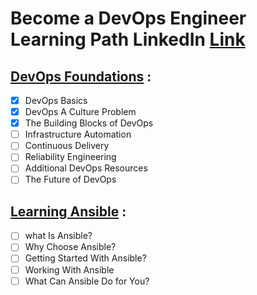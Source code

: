 # Become a DevOps Engineer Learning Path LinkedIn [Link](https://www.linkedin.com/learning/paths/become-a-devops-engineer)


## [DevOps Foundations](https://www.linkedin.com/learning/devops-foundations) :
- [x] DevOps Basics
- [x] DevOps A Culture Problem
- [x] The Building Blocks of DevOps
- [ ] Infrastructure Automation
- [ ] Continuous Delivery
- [ ] Reliability Engineering
- [ ] Additional DevOps Resources
- [ ] The Future of DevOps

## [Learning Ansible](https://www.linkedin.com/learning/learning-ansible-2020?) :
- [ ] what Is Ansible?
- [ ] Why Choose Ansible?
- [ ] Getting Started With Ansible?
- [ ] Working With Ansible
- [ ] What Can Ansible Do for You?
